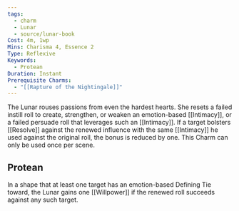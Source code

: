 ```yaml
---
tags:
  - charm
  - Lunar
  - source/lunar-book
Cost: 4m, 1wp
Mins: Charisma 4, Essence 2
Type: Reflexive
Keywords:
  - Protean
Duration: Instant
Prerequisite Charms:
  - "[[Rapture of the Nightingale]]"
---
```

The Lunar rouses passions from even the hardest hearts. She resets a failed instill roll to create, strengthen, or weaken an emotion-based [[Intimacy]], or a failed persuade roll that leverages such an [[Intimacy]]. If a target bolsters [[Resolve]] against the renewed influence with the same [[Intimacy]] he used against the original roll, the bonus is reduced by one. This Charm can only be used once per scene. 
## Protean 

In a shape that at least one target has an emotion-based Defining Tie toward, the Lunar gains one [[Willpower]] if the renewed roll succeeds against any such target.